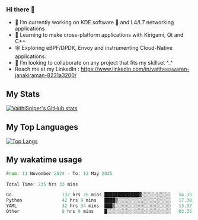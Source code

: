 ### Hi there 👋

- 🔭 I’m currently working on KDE software 💓 and L4/L7 networking applications 
- 📖 Learning to make cross-platform applications with Kirigami, Qt and C++
- 🕸️ Exploring eBPF/DPDK, Envoy and instrumenting Cloud-Native applications. 
- 👯 I’m looking to collaborate on any project that fits my skillset ^_^
- Reach me at my LinkedIn : https://www.linkedin.com/in/vaitheeswaran-janakiraman-8231a3200/

## My Stats
[![VaithiSniper's GitHub stats](https://github-readme-stats.vercel.app/api?username=VaithiSniper&hide=stars&theme=radical)](https://github.com/anuraghazra/github-readme-stats)

## My Top Languages

[![Top Langs](https://github-readme-stats.vercel.app/api/top-langs/?username=VaithiSniper&layout=compact)](https://github.com/anuraghazra/github-readme-stats)

## My wakatime usage

<!--START_SECTION:waka-->

```rust
From: 11 November 2024 - To: 12 May 2025

Total Time: 235 hrs 33 mins

Go                   132 hrs 26 mins █████████████▓░░░░░░░░░░░   54.35 %
Python               42 hrs 9 mins   ████▒░░░░░░░░░░░░░░░░░░░░   17.30 %
YAML                 32 hrs 34 mins  ███▒░░░░░░░░░░░░░░░░░░░░░   13.37 %
Other                8 hrs 9 mins    █░░░░░░░░░░░░░░░░░░░░░░░░   03.35 %
```

<!--END_SECTION:waka-->
